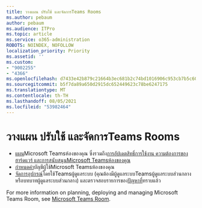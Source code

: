 ```yaml
---
title: วางแผน ปรับใช้ และจัดการTeams Rooms
ms.author: pebaum
author: pebaum
ms.audience: ITPro
ms.topic: article
ms.service: o365-administration
ROBOTS: NOINDEX, NOFOLLOW
localization_priority: Priority
ms.assetid: ''
ms.custom:
- "9002255"
- "4366"
ms.openlocfilehash: d7433e42b879c21664b3ec681b2c74bd1016906c953cb7b5c60f8b4d57eb9540
ms.sourcegitcommit: b5f7da89a650d2915dc652449623c78be6247175
ms.translationtype: MT
ms.contentlocale: th-TH
ms.lasthandoff: 08/05/2021
ms.locfileid: "53982464"
---
```

# <a name="plan-deploy-and-manage-teams-rooms"></a>วางแผน ปรับใช้ และจัดการTeams Rooms

- [แผน](https://docs.microsoft.com/MicrosoftTeams/rooms/rooms-plan)Microsoft Teamsห้องของคุณ ซึ่งรวมถึง[การอัปเดตสิทธิ์การใช้งาน ความต้องการของ](https://docs.microsoft.com/MicrosoftTeams/rooms/rooms-licensing)[ฮาร์ดแวร์ และการสนับสนุนMicrosoft Teamsห้องของคุณ](https://docs.microsoft.com/MicrosoftTeams/rooms/requirements#hardware-requirements)
- [กําหนดค่า](https://docs.microsoft.com/MicrosoftTeams/rooms/rooms-configure-accounts)บัญชีผู้ใช้Microsoft Teamsห้องของคุณ
- [จัดการอุปกรณ์](https://docs.microsoft.com/microsoftteams/rooms/rooms-manage)โดยใช้Teamsผู้ดูแลระบบ (คุณต้องมีผู้ดูแลระบบTeamsผู้ดูแลระบบส่วนกลางหรือบทบาทผู้ดูแลระบบส่วนกลาง) และตรวจสอบรายการของ[ปัญหาที่](https://docs.microsoft.com/microsoftteams/rooms/known-issues)ทราบแล้ว

For more information on planning, deploying and managing Microsoft Teams Room, see [Microsoft Teams Room](https://docs.microsoft.com/microsoftteams/rooms/).
